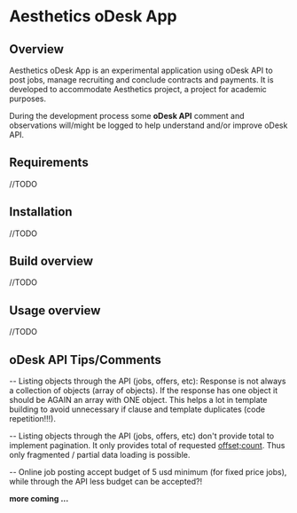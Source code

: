 Aesthetics oDesk App
====================

Overview
--------
Aesthetics oDesk App is an experimental application using oDesk API to post jobs, manage recruiting and conclude contracts and payments.
It is developed to accommodate Aesthetics project, a project for academic purposes.

During the development process some <b>oDesk API</b> comment and observations will/might be logged to help understand and/or improve oDesk API.


Requirements
------------

//TODO

Installation
------------ 

//TODO

Build overview
--------------

//TODO

Usage overview
--------------

//TODO

oDesk API Tips/Comments
---------------------
-- Listing objects through the API (jobs, offers, etc): Response is not always a collection of objects (array of objects). If the response has one object it should be AGAIN an
array with ONE object. This helps a lot in template building to avoid unnecessary if clause and template duplicates (code repetition!!!).

-- Listing objects through the API (jobs, offers, etc) don't provide total to implement pagination.
It only provides total of requested <u>offset;count</u>. Thus only fragmented / partial data loading is possible.

-- Online job posting accept budget of 5 usd minimum (for fixed price jobs), while through the API less budget can be accepted?!

<b>more coming ... </b> 